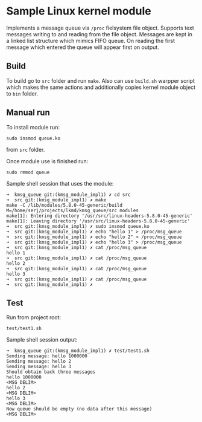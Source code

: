 # Sample Linux kernel module

Implements a message queue via `/proc` fielsystem file object.
Supports text messages writing to and reading from the file object.
Messages are kept in a linked list structure which mimics FIFO queue.
On reading the first message which entered the queue will appear first on output.


## Build 

To build go to `src` folder and run `make`. 
Also can use `build.sh` warpper script which makes the same actions 
and additionally copies kernel module object to `bin` folder.

## Manual run 

To install module run: 

```
sudo insmod queue.ko
```

from `src` folder.

Once module use is finished run:

```
sudo rmmod queue
```

Sample shell session that uses the module:

```
➜  kmsg_queue git:(kmsg_module_impl1) ✗ cd src
➜  src git:(kmsg_module_impl1) ✗ make
make -C /lib/modules/5.8.0-45-generic/build M=/home/serj/projects/lkmd/kmsg_queue/src modules
make[1]: Entering directory '/usr/src/linux-headers-5.8.0-45-generic'
make[1]: Leaving directory '/usr/src/linux-headers-5.8.0-45-generic'
➜  src git:(kmsg_module_impl1) ✗ sudo insmod queue.ko
➜  src git:(kmsg_module_impl1) ✗ echo "hello 1" > /proc/msg_queue 
➜  src git:(kmsg_module_impl1) ✗ echo "hello 2" > /proc/msg_queue
➜  src git:(kmsg_module_impl1) ✗ echo "hello 3" > /proc/msg_queue
➜  src git:(kmsg_module_impl1) ✗ cat /proc/msg_queue             
hello 1
➜  src git:(kmsg_module_impl1) ✗ cat /proc/msg_queue
hello 2
➜  src git:(kmsg_module_impl1) ✗ cat /proc/msg_queue
hello 3
➜  src git:(kmsg_module_impl1) ✗ cat /proc/msg_queue
➜  src git:(kmsg_module_impl1) ✗ 
```

## Test

Run from project root:

```
test/test1.sh
```

Sample shell session output:

```
➜  kmsg_queue git:(kmsg_module_impl1) ✗ test/test1.sh 
Sending message: hello 1000000
Sending message: hello 2
Sending message: hello 3
Should obtain back three messages
hello 1000000
<MSG DELIM>
hello 2
<MSG DELIM>
hello 3
<MSG DELIM>
Now queue should be empty (no data after this message)
<MSG DELIM>
```


